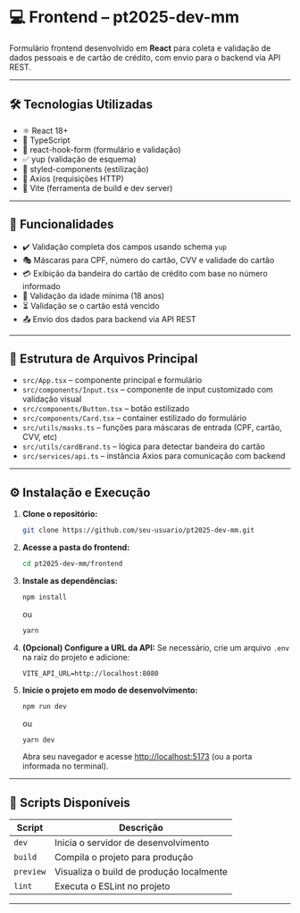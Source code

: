 # 💻 Frontend – pt2025-dev-mm

Formulário frontend desenvolvido em **React** para coleta e validação de dados pessoais e de cartão de crédito, com envio para o backend via API REST.

---

## 🛠️ Tecnologias Utilizadas

- ⚛️ React 18+
- 📝 TypeScript
- 🧩 react-hook-form (formulário e validação)
- ✅ yup (validação de esquema)
- 🎨 styled-components (estilização)
- 📡 Axios (requisições HTTP)
- 🚀 Vite (ferramenta de build e dev server)

---

## 🎯 Funcionalidades

- ✔️ Validação completa dos campos usando schema `yup`
- 🎭 Máscaras para CPF, número do cartão, CVV e validade do cartão
- 💳 Exibição da bandeira do cartão de crédito com base no número informado
- 🔞 Validação da idade mínima (18 anos)
- ⏳ Validação se o cartão está vencido
- 📤 Envio dos dados para backend via API REST

---

## 📂 Estrutura de Arquivos Principal

- `src/App.tsx` – componente principal e formulário
- `src/components/Input.tsx` – componente de input customizado com validação visual
- `src/components/Button.tsx` – botão estilizado
- `src/components/Card.tsx` – container estilizado do formulário
- `src/utils/masks.ts` – funções para máscaras de entrada (CPF, cartão, CVV, etc)
- `src/utils/cardBrand.ts` – lógica para detectar bandeira do cartão
- `src/services/api.ts` – instância Axios para comunicação com backend

---

## ⚙️ Instalação e Execução

1. **Clone o repositório:**

   ```bash
   git clone https://github.com/seu-usuario/pt2025-dev-mm.git
   ```

2. **Acesse a pasta do frontend:**

   ```bash
   cd pt2025-dev-mm/frontend
   ```

3. **Instale as dependências:**

   ```bash
   npm install
   ```

   ou

   ```bash
   yarn
   ```

4. **(Opcional) Configure a URL da API:**
   Se necessário, crie um arquivo `.env` na raiz do projeto e adicione:

   ```
   VITE_API_URL=http://localhost:8080
   ```

5. **Inicie o projeto em modo de desenvolvimento:**

   ```bash
   npm run dev
   ```

   ou

   ```bash
   yarn dev
   ```

   Abra seu navegador e acesse [http://localhost:5173](http://localhost:5173) (ou a porta informada no terminal).

---

## 📜 Scripts Disponíveis

| Script    | Descrição                                |
| --------- | ---------------------------------------- |
| `dev`     | Inicia o servidor de desenvolvimento     |
| `build`   | Compila o projeto para produção          |
| `preview` | Visualiza o build de produção localmente |
| `lint`    | Executa o ESLint no projeto              |

---
